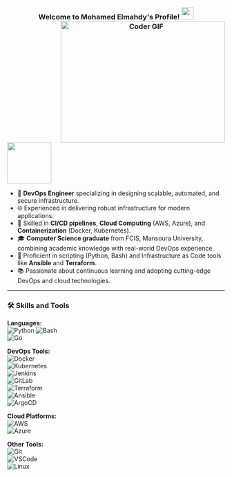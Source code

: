 <h3 align="center">
  Welcome to Mohamed Elmahdy's Profile!
  <img align="right" src="https://media.giphy.com/media/SWoSkN6DxTszqIKEqv/giphy.gif" alt="Coder GIF" width="380" height="280">
  <img src="https://media.giphy.com/media/hvRJCLFzcasrR4ia7z/giphy.gif" width="28">
</h3>
<br/>
<br/>

<img align="center" src="https://github.com/Govindv7555/Govindv7555/blob/main/49e76e0596857673c5c80c85b84394c1.gif" width=45% height=95px>

- 🏢 **DevOps Engineer** specializing in designing scalable, automated, and secure infrastructure.  
- 🌐 Experienced in delivering robust infrastructure for modern applications.  
- 🚀 Skilled in **CI/CD pipelines**, **Cloud Computing** (AWS, Azure), and **Containerization** (Docker, Kubernetes).  
- 🎓 **Computer Science graduate** from FCIS, Mansoura University, combining academic knowledge with real-world DevOps experience.  
- 🔧 Proficient in scripting (Python, Bash) and Infrastructure as Code tools like **Ansible** and **Terraform**.  
- 📚 Passionate about continuous learning and adopting cutting-edge DevOps and cloud technologies.  

---

### 🛠️ **Skills and Tools**  

**Languages:**  
![Python](https://img.shields.io/badge/-Python-3776AB?style=flat-square&logo=Python&logoColor=white)
![Bash](https://img.shields.io/badge/-Bash-4EAA25?style=flat-square&logo=GNU-Bash&logoColor=white)  
![Go](https://img.shields.io/badge/-Go-00ADD8?style=flat-square&logo=Go&logoColor=white)  

**DevOps Tools:**  
![Docker](https://img.shields.io/badge/-Docker-2496ED?style=flat-square&logo=Docker&logoColor=white)  
![Kubernetes](https://img.shields.io/badge/-Kubernetes-326CE5?style=flat-square&logo=Kubernetes&logoColor=white)  
![Jenkins](https://img.shields.io/badge/-Jenkins-D24939?style=flat-square&logo=Jenkins&logoColor=white)  
![GitLab](https://img.shields.io/badge/-GitLab-FC6D26?style=flat-square&logo=GitLab&logoColor=white)  
![Terraform](https://img.shields.io/badge/-Terraform-623CE4?style=flat-square&logo=Terraform&logoColor=white)  
![Ansible](https://img.shields.io/badge/-Ansible-EE0000?style=flat-square&logo=Ansible&logoColor=white)  
![ArgoCD](https://img.shields.io/badge/-Argo%20CD-EF7B4D?style=flat-square&logo=Argo&logoColor=white)  

**Cloud Platforms:**  
![AWS](https://img.shields.io/badge/-AWS-232F3E?style=flat-square&logo=Amazon-AWS&logoColor=white)  
![Azure](https://img.shields.io/badge/-Azure-0078D4?style=flat-square&logo=Microsoft-Azure&logoColor=white)  

**Other Tools:**  
![Git](https://img.shields.io/badge/-Git-F05032?style=flat-square&logo=Git&logoColor=white)  
![VSCode](https://img.shields.io/badge/-VSCode-007ACC?style=flat-square&logo=Visual-Studio-Code&logoColor=white)  
![Linux](https://img.shields.i)
